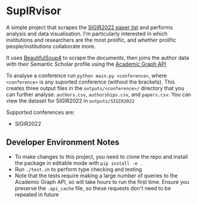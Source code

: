 # SupIRvisor
A simple project that scrapes the [SIGIR2022 paper list](https://sigir.org/sigir2022/program/accepted/) and performs analysis and data visualisation. I'm particularly interested in which institutions and researchers are the most prolific, and whether prolific people/institutions collaborate more.

It uses [BeautifulSoup4](https://beautiful-soup-4.readthedocs.io/en/latest/) to scrape the documents, 
then joins the author data with their Semantic Scholar profile using the [Academic Graph API](https://api.semanticscholar.org/api-docs/graph)

To analyse a conference run `python main.py <conference>`, where `<conference>` is any suported conference (without the brackets). This creates three output files in the `outputs/<conference>/` directory that you can further analyse: `authors.csv`, `authorships.csv`, and `papers.csv`. You can view the dataset for SIGIR2022 in `outputs/SIGIR2022`

Supported conferences are:
- SIGIR2022

## Developer Environment Notes
- To make changes to this project, you need to clone the repo and install the package in editable mode with `pip install -e .`
- Run `./test.sh` to perform type checking and testing
- Note that the tests require making a large number of queries to the Academic Graph API, so will take hours to run the first time. Ensure you preserve the `.api_cache` file, so these requests don't need to be repeated in future

